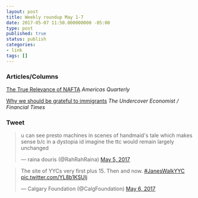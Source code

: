 ```yaml
---
layout: post
title: Weekly roundup May 1-7
date: 2017-05-07 11:50.000000000 -05:00
type: post
published: true
status: publish
categories:
- link
tags: []
---
```


### Articles/Columns

[The True Relevance of NAFTA](https://www.americasquarterly.org/node/8718 "The True Relevance of NAFTA. By Luis De La Calle") *Americas Quarterly*

[Why we should be grateful to immigrants](https://timharford.com/2017/05/why-we-should-be-grateful-to-immigrants/ "Why we should be grateful to immigrants. By Tim Harford") *The Undercover Economist /  Financial Times*

### Tweet

<blockquote class="twitter-tweet" data-lang="en"><p lang="en" dir="ltr">u can see presto machines in scenes of handmaid&#39;s tale which makes sense b/c in a dystopia id imagine the ttc would remain largely unchanged</p>&mdash; raina douris (@RahRahRaina) <a href="https://twitter.com/RahRahRaina/status/860500400394338304">May 5, 2017</a></blockquote> <script async src="//platform.twitter.com/widgets.js" charset="utf-8"></script>

<blockquote class="twitter-tweet" data-lang="en"><p lang="en" dir="ltr">The site of YYCs very first plus 15. Then and now. <a href="https://twitter.com/hashtag/JanesWalkYYC?src=hash">#JanesWalkYYC</a> <a href="https://t.co/YL8b1KSUlj">pic.twitter.com/YL8b1KSUlj</a></p>&mdash; Calgary Foundation (@CalgFoundation) <a href="https://twitter.com/CalgFoundation/status/860899598398701568">May 6, 2017</a></blockquote> <script async src="//platform.twitter.com/widgets.js" charset="utf-8"></script>